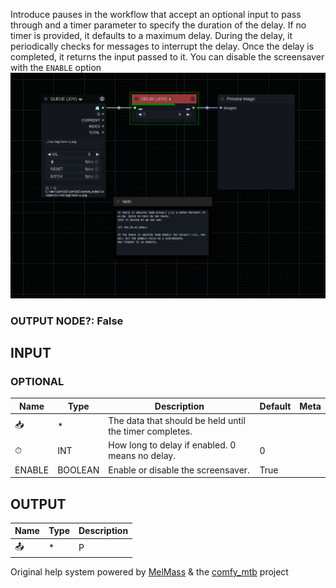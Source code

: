   
Introduce pauses in the workflow that accept an optional input to pass through and a timer parameter to specify the duration of the delay. If no timer is provided, it defaults to a maximum delay. During the delay, it periodically checks for messages to interrupt the delay. Once the delay is completed, it returns the input passed to it. You can disable the screensaver with the `ENABLE` option  
![DELAY](https://raw.githubusercontent.com/Amorano/Jovimetrix-examples/master/node/DELAY/DELAY.png)
### OUTPUT NODE?: False
INPUT
-----
### OPTIONAL
| Name | Type | Description | Default | Meta |
| --- | --- | --- | --- | --- |
| 📥 | \* | The data that should be held until the timer completes. |  |  |
| ⏱ | INT | How long to delay if enabled. 0 means no delay. | 0 |  |
| ENABLE | BOOLEAN | Enable or disable the screensaver. | True |  |
OUTPUT
------
| Name | Type | Description |
| --- | --- | --- |
| 📤 | \* | P |
Original help system powered by [MelMass](https://github.com/melMass) & the [comfy\_mtb](https://github.com/melMass/comfy_mtb) project